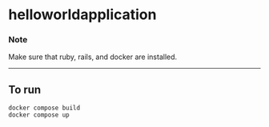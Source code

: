 # helloworldapplication

### Note
Make sure that ruby, rails, and docker are installed.

---

## To run
```
docker compose build
docker compose up
```




